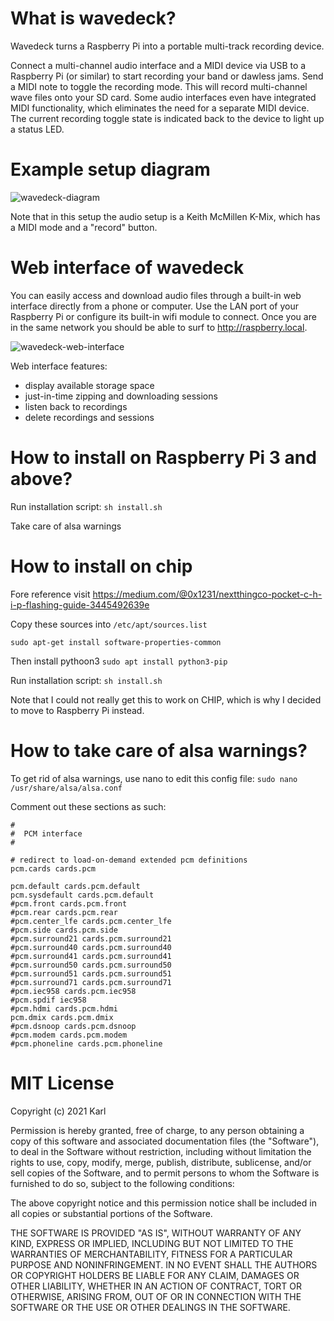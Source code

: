 # What is wavedeck?

Wavedeck turns a Raspberry Pi into a portable multi-track recording device. 

Connect a multi-channel audio interface and a MIDI device via USB to a Raspberry Pi (or similar) to start recording your band or dawless jams. Send a MIDI note to toggle the recording mode. This will record multi-channel wave files onto your SD card. Some audio interfaces even have integrated MIDI functionality, which eliminates the need for a separate MIDI device. The current recording toggle state is indicated back to the device to light up a status LED.

# Example setup diagram

![wavedeck-diagram](https://user-images.githubusercontent.com/692826/104786417-8bac4a80-5795-11eb-9c7a-b68e2ef0fb5a.png)


Note that in this setup the audio setup is a Keith McMillen K-Mix, which has a MIDI mode and a "record" button.

# Web interface of wavedeck

You can easily access and download audio files through a built-in web interface directly from a phone or computer. Use the LAN port of your Raspberry Pi or configure its built-in wifi module to connect. Once you are in the same network you should be able to surf to http://raspberry.local.

![wavedeck-web-interface](https://user-images.githubusercontent.com/692826/104780426-77625080-5789-11eb-8891-54cbfe9e81c6.png)

Web interface features:
- display available storage space
- just-in-time zipping and downloading sessions 
- listen back to recordings
- delete recordings and sessions

# How to install on Raspberry Pi 3 and above?

Run installation script:
`sh install.sh`

Take care of alsa warnings

# How to install on chip

Fore reference visit https://medium.com/@0x1231/nextthingco-pocket-c-h-i-p-flashing-guide-3445492639e

Copy these sources into `/etc/apt/sources.list`

`sudo apt-get install software-properties-common`

Then install pythoon3
`sudo apt install python3-pip`

Run installation script:
`sh install.sh`

Note that I could not really get this to work on CHIP, which
is why I decided to move to Raspberry Pi instead.

# How to take care of alsa warnings?

To get rid of alsa warnings, use nano to edit this config file:
`sudo nano /usr/share/alsa/alsa.conf`

Comment out these sections as such:

```
#
#  PCM interface
#

# redirect to load-on-demand extended pcm definitions
pcm.cards cards.pcm

pcm.default cards.pcm.default
pcm.sysdefault cards.pcm.default
#pcm.front cards.pcm.front
#pcm.rear cards.pcm.rear
#pcm.center_lfe cards.pcm.center_lfe
#pcm.side cards.pcm.side
#pcm.surround21 cards.pcm.surround21
#pcm.surround40 cards.pcm.surround40
#pcm.surround41 cards.pcm.surround41
#pcm.surround50 cards.pcm.surround50
#pcm.surround51 cards.pcm.surround51
#pcm.surround71 cards.pcm.surround71
#pcm.iec958 cards.pcm.iec958
#pcm.spdif iec958
#pcm.hdmi cards.pcm.hdmi
pcm.dmix cards.pcm.dmix
#pcm.dsnoop cards.pcm.dsnoop
#pcm.modem cards.pcm.modem
#pcm.phoneline cards.pcm.phoneline
```

# MIT License

Copyright (c) 2021 Karl

Permission is hereby granted, free of charge, to any person obtaining a copy
of this software and associated documentation files (the "Software"), to deal
in the Software without restriction, including without limitation the rights
to use, copy, modify, merge, publish, distribute, sublicense, and/or sell
copies of the Software, and to permit persons to whom the Software is
furnished to do so, subject to the following conditions:

The above copyright notice and this permission notice shall be included in all
copies or substantial portions of the Software.

THE SOFTWARE IS PROVIDED "AS IS", WITHOUT WARRANTY OF ANY KIND, EXPRESS OR
IMPLIED, INCLUDING BUT NOT LIMITED TO THE WARRANTIES OF MERCHANTABILITY,
FITNESS FOR A PARTICULAR PURPOSE AND NONINFRINGEMENT. IN NO EVENT SHALL THE
AUTHORS OR COPYRIGHT HOLDERS BE LIABLE FOR ANY CLAIM, DAMAGES OR OTHER
LIABILITY, WHETHER IN AN ACTION OF CONTRACT, TORT OR OTHERWISE, ARISING FROM,
OUT OF OR IN CONNECTION WITH THE SOFTWARE OR THE USE OR OTHER DEALINGS IN THE
SOFTWARE.
